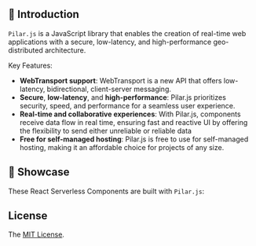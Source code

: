 ## 🧬 Introduction

`Pilar.js` is a JavaScript library that enables the creation of real-time web
applications with a secure, low-latency, and high-performance geo-distributed
architecture.

Key Features:

- **WebTransport support**: WebTransport is a new API that offers low-latency,
  bidirectional, client-server messaging.
- **Secure**, **low-latency**, and **high-performance**: Pilar.js prioritizes
  security, speed, and performance for a seamless user experience.
- **Real-time and collaborative experiences**: With Pilar.js, components
  receive data flow in real time, ensuring fast and reactive UI by offering the
  flexibility to send either unreliable or reliable data
- **Free for self-managed hosting**: Pilar.js is free to use for self-managed
  hosting, making it an affordable choice for projects of any size.

## 🌟 Showcase

These React Serverless Components are built with `Pilar.js`:

## License

The [MIT License](./LICENSE).

